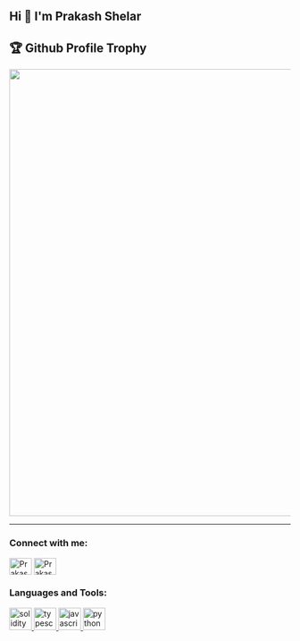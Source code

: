 ## Hi 👋 I'm Prakash Shelar

<h2>🏆 Github Profile Trophy</h2></a>
<a href="https://github.com/ryo-ma/github-profile-trophy">
  <img width=800 src="https://github-profile-trophy.vercel.app/?username=prakash-shelar&theme=gruvbox&no-frame=true"/>
</a>


---

<h3 align="left">Connect with me:</h3>
<p align="left">
<a href="https://x.com/optimus_ps?s=11" target="blank"><img align="center" src="https://img.icons8.com/?size=100&id=111056&format=png&color=000000" alt="Prakash-Shelar" height="30" width="40" /></a>
  <a href="https://www.linkedin.com/in/prakash-shelar" target="blank"><img align="center" src="https://img.icons8.com/?size=100&id=13930&format=png&color=000000" alt="Prakash-Shelar" height="30" width="40" /></a>
<!-- <a href="https://instagram.com/optimus_ps" target="blank"><img align="center" src="https://raw.githubusercontent.com/rahuldkjain/github-profile-readme-generator/master/src/images/icons/Social/instagram.svg" alt="Prakash-Shelar" height="30" width="40" /></a> -->


<h3 align="left">Languages and Tools:</h3>
<p align="left">
  <a href="https://soliditylang.org/" target="_blank" rel="noreferrer"> <img src="https://img.icons8.com/?size=100&id=at2DODSyQznb&format=png&color=000000" alt="solidity" width="40" height="40"/> </a> 
  <a href="https://www.typescriptlang.org/" target="_blank" rel="noreferrer"> <img src="https://img.icons8.com/?size=100&id=uJM6fQYqDaZK&format=png&color=000000" alt="typescript" width="40" height="40"/> </a>
  <a href="https://www.javascript.com/" target="_blank" rel="noreferrer"> <img src="https://img.icons8.com/?size=100&id=108784&format=png&color=000000" alt="javascript" width="40" height="40"/> </a>
  <a href="https://www.python.org/" target="_blank" rel="noreferrer"> <img src="https://img.icons8.com/?size=100&id=13441&format=png&color=000000" alt="python" width="40" height="40"/> </a> 
  
</p>

<!--
<p><img align="left" src="https://github-readme-stats.vercel.app/api/top-langs?username=Prakash-Shelar&show_icons=true&locale=en&layout=compact" alt="Prakash-Shelar" /></p>

<p>&nbsp;<img align="center" src="https://github-readme-stats.vercel.app/api?username=Prakash-Shelar&show_icons=true&locale=en" alt="Prakash-Shelar" /></p>

<p><img align="center" src="https://github-readme-streak-stats.herokuapp.com/?user=Prakash-Shelar&" alt="Prakash-Shelar" /></p>

[![](https://visitcount.itsvg.in/api?id=prakash-shelar&label=Profile%20Views&color=1&pretty=false)](https://visitcount.itsvg.in)
-->
<!--
**Prakash-Shelar/Prakash-Shelar** is a ✨ _special_ ✨ repository because its `README.md` (this file) appears on your GitHub profile.

Here are some ideas to get you started:

- 🔭 I’m currently working on ...
- 🌱 I’m currently learning ...
- 👯 I’m looking to collaborate on ...
- 🤔 I’m looking for help with ...
- 💬 Ask me about ...
- 📫 How to reach me: ...
- 😄 Pronouns: ...
- ⚡ Fun fact: ...
-->

